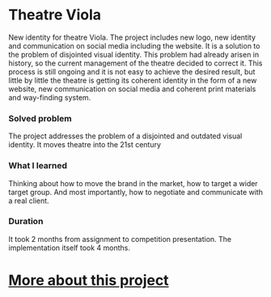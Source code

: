 # Theatre Viola

New identity for theatre Viola. The project includes new logo, new identity and communication on social media including the website. It is a solution to the problem of disjointed visual identity. This problem had already arisen in history, so the current management of the theatre decided to correct it. This process is still ongoing and it is not easy to achieve the desired result, but little by little the theatre is getting its coherent identity in the form of a new website, new communication on social media and coherent print materials and way-finding system.

### Solved problem
The project addresses the problem of a disjointed and outdated visual identity.
It moves theatre into the 21st century

### What I learned
Thinking about how to move the brand in the market, how to target a wider target group. And most importantly, how to negotiate and communicate with a real client.

### Duration
It took 2 months from assignment to competition presentation.
The implementation itself took 4 months.

# [More about this project](https://stutzbartpavel.myportfolio.com/viola)

